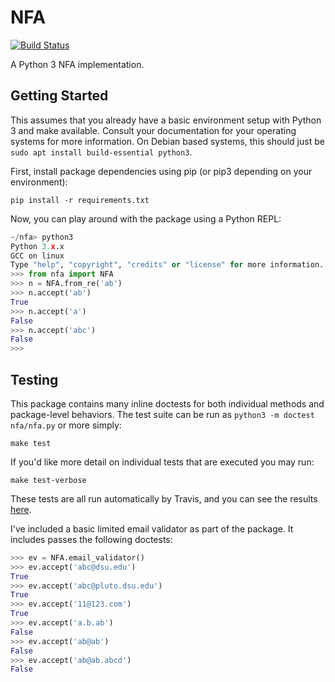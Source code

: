 NFA
===

[![Build Status](https://travis-ci.org/jncraton/nfa.svg?branch=master)](https://travis-ci.org/jncraton/nfa)

A Python 3 NFA implementation.

Getting Started
---------------

This assumes that you already have a basic environment setup with Python 3 and make available. Consult your documentation for your operating systems for more information. On Debian based systems, this should just be `sudo apt install build-essential python3`.

First, install package dependencies using pip (or pip3 depending on your environment):

`pip install -r requirements.txt`

Now, you can play around with the package using a Python REPL:

```python
~/nfa> python3
Python 3.x.x
GCC on linux
Type "help", "copyright", "credits" or "license" for more information.
>>> from nfa import NFA
>>> n = NFA.from_re('ab')
>>> n.accept('ab')
True
>>> n.accept('a')
False
>>> n.accept('abc')
False
>>> 
```

Testing
-------

This package contains many inline doctests for both individual methods and package-level behaviors. The test suite can be run as `python3 -m doctest nfa/nfa.py` or more simply:

```
make test
```

If you'd like more detail on individual tests that are executed you may run:

```
make test-verbose
```

These tests are all run automatically by Travis, and you can see the results [here](https://travis-ci.org/jncraton/nfa).

I've included a basic limited email validator as part of the package. It includes passes the following doctests:

```python
>>> ev = NFA.email_validator()
>>> ev.accept('abc@dsu.edu')
True
>>> ev.accept('abc@pluto.dsu.edu')
True
>>> ev.accept('11@123.com')
True
>>> ev.accept('a.b.ab')
False
>>> ev.accept('ab@ab')
False
>>> ev.accept('ab@ab.abcd')
False
```
